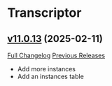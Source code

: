 # Transcriptor

## [v11.0.13](https://github.com/BigWigsMods/Transcriptor/tree/v11.0.13) (2025-02-11)
[Full Changelog](https://github.com/BigWigsMods/Transcriptor/compare/v11.0.12...v11.0.13) [Previous Releases](https://github.com/BigWigsMods/Transcriptor/releases)

- Add more instances  
- Add an instances table  
